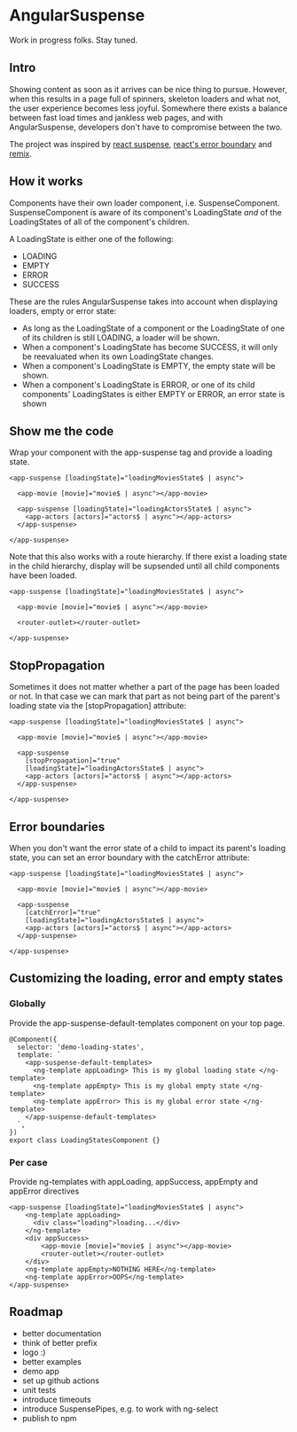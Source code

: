 # AngularSuspense

Work in progress folks. Stay tuned.

## Intro

Showing content as soon as it arrives can be nice thing to pursue. However, 
when this results in a page full of spinners, skeleton loaders and what not, the 
user experience becomes less joyful. Somewhere there exists a balance between 
fast load times and jankless web pages, and with AngularSuspense, developers don't 
have to compromise between the two.

The project was inspired by [react suspense](https://reactjs.org/docs/concurrent-mode-suspense.html),
[react's error boundary](https://reactjs.org/docs/error-boundaries.html) and
[remix](https://remix.run/).

## How it works

Components have their own loader component, i.e. SuspenseComponent.
SuspenseComponent is aware of its component's LoadingState *and* of the 
LoadingStates of all of the component's children.

A LoadingState is either one of the following:
- LOADING
- EMPTY
- ERROR
- SUCCESS

These are the rules AngularSuspense takes into account when displaying loaders, 
empty or error state:

- As long as the LoadingState of a component or the LoadingState of one of its children 
is still LOADING, a loader will be shown.
- When a component's LoadingState has become SUCCESS, it will only be reevaluated when
its own LoadingState changes.
- When a component's LoadingState is EMPTY, the empty state will be shown.
- When a component's LoadingState is ERROR, or one of its child components' LoadingStates
is either EMPTY or ERROR, an error state is shown

## Show me the code

Wrap your component with the app-suspense tag and provide a loading state.

```angular2html
<app-suspense [loadingState]="loadingMoviesState$ | async">
  
  <app-movie [movie]="movie$ | async"></app-movie>

  <app-suspense [loadingState]="loadingActorsState$ | async">
    <app-actors [actors]="actors$ | async"></app-actors>
  </app-suspense>

</app-suspense>
```
Note that this also works with a route hierarchy. If there exist a loading state in the
child hierarchy, display will be supsended until all child components have been loaded.

```angular2html
<app-suspense [loadingState]="loadingMoviesState$ | async">
  
  <app-movie [movie]="movie$ | async"></app-movie>

  <router-outlet></router-outlet>

</app-suspense>
```

## StopPropagation

Sometimes it does not matter whether a part of the page has been loaded or not. In
that case we can mark that part as not being part of the parent's loading state via the 
[stopPropagation] attribute:

```angular2html
<app-suspense [loadingState]="loadingMoviesState$ | async">
  
  <app-movie [movie]="movie$ | async"></app-movie>

  <app-suspense 
    [stopPropagation]="true"
    [loadingState]="loadingActorsState$ | async">
    <app-actors [actors]="actors$ | async"></app-actors>
  </app-suspense>

</app-suspense>
```

## Error boundaries

When you don't want the error state of a child to impact its parent's loading state,
you can set an error boundary with the catchError attribute:

```angular2html
<app-suspense [loadingState]="loadingMoviesState$ | async">
  
  <app-movie [movie]="movie$ | async"></app-movie>

  <app-suspense 
    [catchError]="true"
    [loadingState]="loadingActorsState$ | async">
    <app-actors [actors]="actors$ | async"></app-actors>
  </app-suspense>

</app-suspense>
```

## Customizing the loading, error and empty states

### Globally

Provide the app-suspense-default-templates component on your top page. 

```angular2html
@Component({
  selector: 'demo-loading-states',
  template: `
    <app-suspense-default-templates>
      <ng-template appLoading> This is my global loading state </ng-template>
      <ng-template appEmpty> This is my global empty state </ng-template>
      <ng-template appError> This is my global error state </ng-template>
    </app-suspense-default-templates>
  `,
})
export class LoadingStatesComponent {}

```

### Per case

Provide ng-templates with appLoading, appSuccess, appEmpty and appError directives

```angular2html
<app-suspense [loadingState]="loadingMoviesState$ | async">
    <ng-template appLoading>
      <div class="loading">loading...</div>
    </ng-template>
    <div appSuccess>
        <app-movie [movie]="movie$ | async"></app-movie>
        <router-outlet></router-outlet>
    </div>
    <ng-template appEmpty>NOTHING HERE</ng-template>
    <ng-template appError>OOPS</ng-template>
</app-suspense>
```

## Roadmap

- better documentation
- think of better prefix
- logo :)
- better examples
- demo app
- set up github actions
- unit tests
- introduce timeouts
- introduce SuspensePipes, e.g. to work with ng-select
- publish to npm
